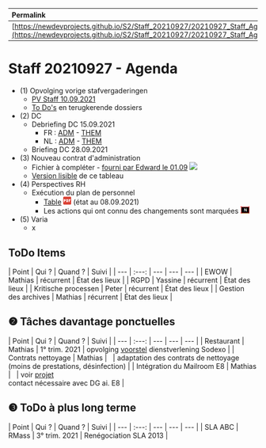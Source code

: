 <link rel="stylesheet" href="https://newdevprojects.github.io/S2/S2.css">
<link rel="stylesheet" href="S2.css">

&nbsp;

| Permalink |
| :--- |
| [https://newdevprojects.github.io/S2/Staff_20210927/20210927_Staff_Agenda.html](https://newdevprojects.github.io/S2/Staff_20210927/20210927_Staff_Agenda.html) | 

# Staff 20210927 - Agenda

* (1) Opvolging vorige stafvergaderingen
	* [PV Staff 10.09.2021](https://newdevprojects.github.io/S2/Staff_20210910/20210910_Staff_PV.html)
	* [To Do's](#todo) en terugkerende dossiers
* (2) DC 
	* Debriefing DC 15.09.2021
		* FR : [ADM](https://newdevprojects.github.io/S2/Staff/20210915_Adm_FR.pdf) - [THEM](https://newdevprojects.github.io/S2/Staff/20210915_Them_FR.pdf)
		* NL : [ADM](https://newdevprojects.github.io/S2/Staff/20210915_Adm_NL.pdf) - [THEM](https://newdevprojects.github.io/S2/Staff/20210915_Them_NL.pdf)
	* Briefing DC 28.09.2021
* (3) Nouveau contrat d'administration
	* Fichier à compléter - [fourni par Edward le 01.09](20210901_Contrat_adm_Doc_GroupeMoors.xlsx) ![](excel.png)
	* [Version lisible](https://collectednotes.com/bobjr1/table-lisible) de ce tableau
* (4) Perspectives RH
	* Exécution du plan de personnel
		* [Table](TablePlansPersonnel_20210908.pdf) ![](pdf.png) (état au 08.09.2021)
		* Les actions qui ont connu des changements sont marquées ![](table_NEW.png)
* (5) Varia
	* x
	
<a name="todo"> </a>

## ToDo Items

| Point | Qui ? | Quand ? | Suivi |
| --- | :---: | --- | --- | --- |
| EWOW | Mathias | récurrent | &Eacute;tat des lieux |
| RGPD | Yassine | récurrent | &Eacute;tat des lieux |
| Kritische processen | Peter | récurrent | &Eacute;tat des lieux |
| Gestion des archives | Mathias | récurrent | &Eacute;tat des lieux |

## &#10103; Tâches davantage ponctuelles

| Point | Qui ? | Quand ? | Suivi |
| --- | :---: | --- | --- | --- |
| Restaurant | Mathias | 1° trim. 2021 | opvolging [voorstel](https://newdevprojects.github.io/S2/Staff_20210107/20210107_Sodexo_aangepaste_werking.pdf) dienstverlening Sodexo |
| Contrats nettoyage | Mathias | &nbsp; | adaptation des contrats de nettoyage (moins de prestations, désinfection) |
| Intégration du Mailroom E8 | Mathias | &nbsp; | voir [projet](https://newdevprojects.github.io/S2/Staff_20210204/Nota_verzendingsdienst_E8.pdf)<br>contact nécessaire avec DG ai. E8 |

## &#10104; ToDo à plus long terme

| Point | Qui ? | Quand ? | Suivi |
| --- | :---: | --- | --- | --- |
| SLA ABC | RMass | 3° trim. 2021 | Renégociation SLA 2013 |
